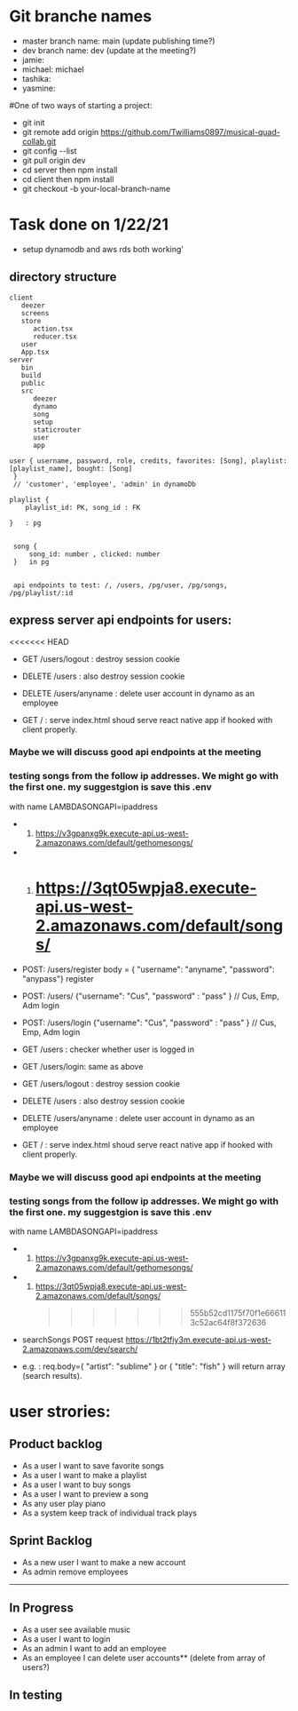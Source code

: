 # Git branche names

- master branch name: main (update publishing time?)
- dev branch name: dev (update at the meeting?)
- jamie:
- michael: michael
- tashika:
- yasmine:

#One of two ways of starting a project:

- git init
- git remote add origin https://github.com/Twilliams0897/musical-quad-collab.git
- git config --list
- git pull origin dev
- cd server then npm install
- cd client then npm install
- git checkout -b your-local-branch-name

# Task done on 1/22/21

- setup dynamodb and aws rds both working'

## directory structure

```
client
   deezer
   screens
   store
      action.tsx
      reducer.tsx
   user
   App.tsx
server
   bin
   build
   public
   src
      deezer
      dynamo
      song
      setup
      staticrouter
      user
      app
```

```
user { username, password, role, credits, favorites: [Song], playlist: [playlist_name], bought: [Song]
 }
 // 'customer', 'employee', 'admin' in dynamoDb

playlist {
	playlist_id: PK, song_id : FK

}   : pg


 song {
     song_id: number , clicked: number
 }   in pg


 api endpoints to test: /, /users, /pg/user, /pg/songs, /pg/playlist/:id
```

## express server api endpoints for users:

<<<<<<< HEAD

- GET /users/logout : destroy session cookie
- DELETE /users : also destroy session cookie

- DELETE /users/anyname : delete user account in dynamo as an employee

- GET / : serve index.html shoud serve react native app if hooked with client properly.

### Maybe we will discuss good api endpoints at the meeting

### testing songs from the follow ip addresses. We might go with the first one. my suggestgion is save this .env

with name LAMBDASONGAPI=ipaddress

- 1.  https://v3gpanxg9k.execute-api.us-west-2.amazonaws.com/default/gethomesongs/
- 1.  # https://3qt05wpja8.execute-api.us-west-2.amazonaws.com/default/songs/

* POST: /users/register body = { "username": "anyname", "password": "anypass"} register
* POST: /users/ {"username": "Cus", "password" : "pass" } // Cus, Emp, Adm login
* POST: /users/login {"username": "Cus", "password" : "pass" } // Cus, Emp, Adm login

* GET /users : checker whether user is logged in
* GET /users/login: same as above
* GET /users/logout : destroy session cookie
* DELETE /users : also destroy session cookie

* DELETE /users/anyname : delete user account in dynamo as an employee

* GET / : serve index.html shoud serve react native app if hooked with client properly.

### Maybe we will discuss good api endpoints at the meeting

### testing songs from the follow ip addresses. We might go with the first one. my suggestgion is save this .env

with name LAMBDASONGAPI=ipaddress

- 1.  https://v3gpanxg9k.execute-api.us-west-2.amazonaws.com/default/gethomesongs/
- 1.  https://3qt05wpja8.execute-api.us-west-2.amazonaws.com/default/songs/
      > > > > > > > 555b52cd1175f70f1e666113c52ac64f8f372636

- searchSongs POST request https://1bt2tfiy3m.execute-api.us-west-2.amazonaws.com/dev/search/
- e.g. : req.body={ "artist": "sublime" } or { "title": "fish" } will return array (search results).

# user strories:

## Product backlog

- As a user I want to save favorite songs
- As a user I want to make a playlist
- As a user I want to buy songs
- As a user I want to preview a song
- As any user play piano
- As a system keep track of individual track plays

## Sprint Backlog

- As a new user I want to make a new account
- As admin remove employees

---

## In Progress

- As a user see available music
- As a user I want to login
- As an admin I want to add an employee
- As an employee I can delete user accounts\*\* (delete from array of users?)

## In testing
